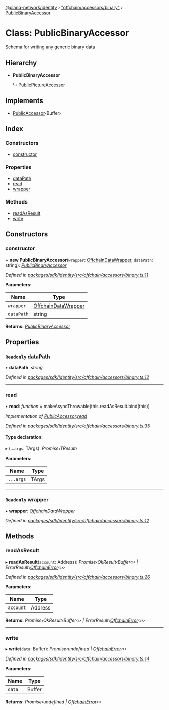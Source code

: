 [@planq-network/identity](../README.md) › ["offchain/accessors/binary"](../modules/_offchain_accessors_binary_.md) › [PublicBinaryAccessor](_offchain_accessors_binary_.publicbinaryaccessor.md)

# Class: PublicBinaryAccessor

Schema for writing any generic binary data

## Hierarchy

* **PublicBinaryAccessor**

  ↳ [PublicPictureAccessor](_offchain_accessors_pictures_.publicpictureaccessor.md)

## Implements

* [PublicAccessor](../interfaces/_offchain_accessors_interfaces_.publicaccessor.md)‹Buffer›

## Index

### Constructors

* [constructor](_offchain_accessors_binary_.publicbinaryaccessor.md#constructor)

### Properties

* [dataPath](_offchain_accessors_binary_.publicbinaryaccessor.md#readonly-datapath)
* [read](_offchain_accessors_binary_.publicbinaryaccessor.md#read)
* [wrapper](_offchain_accessors_binary_.publicbinaryaccessor.md#readonly-wrapper)

### Methods

* [readAsResult](_offchain_accessors_binary_.publicbinaryaccessor.md#readasresult)
* [write](_offchain_accessors_binary_.publicbinaryaccessor.md#write)

## Constructors

###  constructor

\+ **new PublicBinaryAccessor**(`wrapper`: [OffchainDataWrapper](../interfaces/_offchain_data_wrapper_.offchaindatawrapper.md), `dataPath`: string): *[PublicBinaryAccessor](_offchain_accessors_binary_.publicbinaryaccessor.md)*

*Defined in [packages/sdk/identity/src/offchain/accessors/binary.ts:11](https://github.com/planq-network/planq-sdk/blob/master/packages/sdk/identity/src/offchain/accessors/binary.ts#L11)*

**Parameters:**

Name | Type |
------ | ------ |
`wrapper` | [OffchainDataWrapper](../interfaces/_offchain_data_wrapper_.offchaindatawrapper.md) |
`dataPath` | string |

**Returns:** *[PublicBinaryAccessor](_offchain_accessors_binary_.publicbinaryaccessor.md)*

## Properties

### `Readonly` dataPath

• **dataPath**: *string*

*Defined in [packages/sdk/identity/src/offchain/accessors/binary.ts:12](https://github.com/planq-network/planq-sdk/blob/master/packages/sdk/identity/src/offchain/accessors/binary.ts#L12)*

___

###  read

• **read**: *function* = makeAsyncThrowable(this.readAsResult.bind(this))

*Implementation of [PublicAccessor](../interfaces/_offchain_accessors_interfaces_.publicaccessor.md).[read](../interfaces/_offchain_accessors_interfaces_.publicaccessor.md#read)*

*Defined in [packages/sdk/identity/src/offchain/accessors/binary.ts:35](https://github.com/planq-network/planq-sdk/blob/master/packages/sdk/identity/src/offchain/accessors/binary.ts#L35)*

#### Type declaration:

▸ (...`args`: TArgs): *Promise‹TResult›*

**Parameters:**

Name | Type |
------ | ------ |
`...args` | TArgs |

___

### `Readonly` wrapper

• **wrapper**: *[OffchainDataWrapper](../interfaces/_offchain_data_wrapper_.offchaindatawrapper.md)*

*Defined in [packages/sdk/identity/src/offchain/accessors/binary.ts:12](https://github.com/planq-network/planq-sdk/blob/master/packages/sdk/identity/src/offchain/accessors/binary.ts#L12)*

## Methods

###  readAsResult

▸ **readAsResult**(`account`: Address): *Promise‹OkResult‹Buffer‹›› | ErrorResult‹[OffchainError](_offchain_accessors_errors_.offchainerror.md)‹›››*

*Defined in [packages/sdk/identity/src/offchain/accessors/binary.ts:26](https://github.com/planq-network/planq-sdk/blob/master/packages/sdk/identity/src/offchain/accessors/binary.ts#L26)*

**Parameters:**

Name | Type |
------ | ------ |
`account` | Address |

**Returns:** *Promise‹OkResult‹Buffer‹›› | ErrorResult‹[OffchainError](_offchain_accessors_errors_.offchainerror.md)‹›››*

___

###  write

▸ **write**(`data`: Buffer): *Promise‹undefined | [OffchainError](_offchain_accessors_errors_.offchainerror.md)‹››*

*Defined in [packages/sdk/identity/src/offchain/accessors/binary.ts:14](https://github.com/planq-network/planq-sdk/blob/master/packages/sdk/identity/src/offchain/accessors/binary.ts#L14)*

**Parameters:**

Name | Type |
------ | ------ |
`data` | Buffer |

**Returns:** *Promise‹undefined | [OffchainError](_offchain_accessors_errors_.offchainerror.md)‹››*
